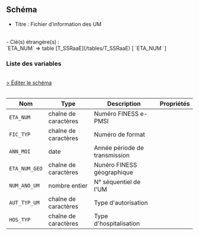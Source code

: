 ## Schéma

- Titre : Fichier d’information des UM
<br />
- Clé(s) étrangère(s) : <br />
`ETA_NUM` => table [T_SSRaaE](/tables/T_SSRaaE) [ `ETA_NUM` ]<br />

### Liste des variables
<br />
<div>
    <a href="https://gitlab.com/healthdatahub/schema-snds/edit/master/schemas/PMSI%20SSR/T_SSRaaSUP_IUM.json"  
    arget="_blank" rel="noopener noreferrer">> Éditer le schéma</a>
    <OutboundLink />
</div>
<br />

Nom|Type|Description|Propriétés
-|-|-|-
`ETA_NUM`|chaîne de caractères|Numéro FINESS e-PMSI||
`FIC_TYP`|chaîne de caractères|Numéro de format||
`ANN_MOI`|date|Année période de transmission||
`ETA_NUM_GEO`|chaîne de caractères|Nunéro FINESS géographique||
`NUM_ANO_UM`|nombre entier|N° séquentiel de l&#x27;UM||
`AUT_TYP_UM`|chaîne de caractères|Type d&#x27;autorisation||
`HOS_TYP`|chaîne de caractères|Type d&#x27;hospitalisation||

